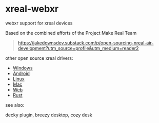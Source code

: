 # xreal-webxr
webxr support for xreal devices

Based on the combined efforts of the Project Make Real Team

> https://jakedownsdev.substack.com/p/open-sourcing-nreal-air-development?utm_source=profile&utm_medium=reader2

other open source xreal drivers:

- [Windows](https://github.com/MSmithDev/AirAPI_Windows)
- [Android](https://github.com/SARankDirector-Minecraft/XR-android-driver)
- [Linux](https://gitlab.com/TheJackiMonster/nrealAirLinuxDriver)
- [Mac](https://gitlab.com/DanBurkhardt/nrealAirLinuxDriver/-/tree/main)
- [Web](https://github.com/jakedowns/xreal-webxr)
- [Rust](https://github.com/badicsalex/ar-drivers-rs)


see also:

decky plugin, breezy desktop, cozy desk
